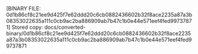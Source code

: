 [BINARY FILE: 0d1b86cf8c21ee9d425f7e62ddd20c6cb0882436602b32f8ace2235a87a3b08353022635a111c0cb9ac2ba886909ab7b47c1b0e44e571eef4fed99737871]
Stored copy: docs/converted-binary/0d1b86cf8c21ee9d425f7e62ddd20c6cb0882436602b32f8ace2235a87a3b08353022635a111c0cb9ac2ba886909ab7b47c1b0e44e571eef4fed99737871

